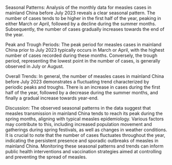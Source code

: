 Seasonal Patterns: Analysis of the monthly data for measles cases in mainland China before July 2023 reveals a clear seasonal pattern. The number of cases tends to be higher in the first half of the year, peaking in either March or April, followed by a decline during the summer months. Subsequently, the number of cases gradually increases towards the end of the year.

Peak and Trough Periods: The peak period for measles cases in mainland China prior to July 2023 typically occurs in March or April, with the highest number of cases recorded during these months. Conversely, the trough period, representing the lowest point in the number of cases, is generally observed in July or August.

Overall Trends: In general, the number of measles cases in mainland China before July 2023 demonstrates a fluctuating trend characterized by periodic peaks and troughs. There is an increase in cases during the first half of the year, followed by a decrease during the summer months, and finally a gradual increase towards year-end.

Discussion: The observed seasonal patterns in the data suggest that measles transmission in mainland China tends to reach its peak during the spring months, aligning with typical measles epidemiology. Various factors may contribute to this, including increased population movement and gatherings during spring festivals, as well as changes in weather conditions. It is crucial to note that the number of cases fluctuates throughout the year, indicating the persistent presence and sporadic outbreaks of measles in mainland China. Monitoring these seasonal patterns and trends can inform public health interventions and vaccination strategies aimed at controlling and preventing the spread of measles.